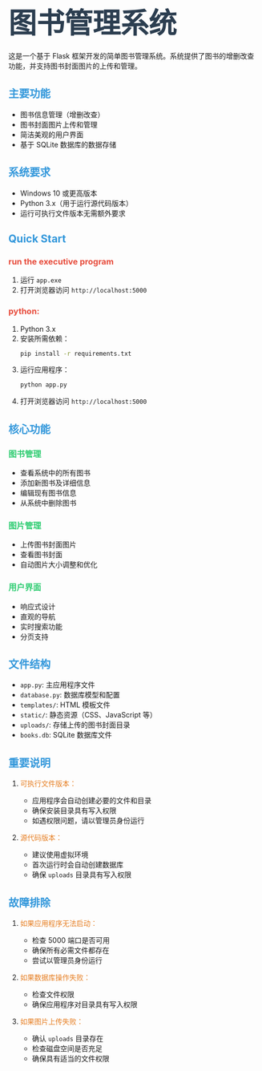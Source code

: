 # <span style="color: #2c3e50; font-size: 2em;">图书管理系统</span>

这是一个基于 Flask 框架开发的简单图书管理系统。系统提供了图书的增删改查功能，并支持图书封面图片的上传和管理。

## <span style="color: #3498db;">主要功能</span>

- 图书信息管理（增删改查）
- 图书封面图片上传和管理
- 简洁美观的用户界面
- 基于 SQLite 数据库的数据存储

## <span style="color: #3498db;">系统要求</span>

- Windows 10 或更高版本
- Python 3.x（用于运行源代码版本）
- 运行可执行文件版本无需额外要求

## <span style="color: #3498db;">Quick Start</span>

### <span style="color: #e74c3c;">run the executive program</span>

1. 运行 `app.exe`
2. 打开浏览器访问 `http://localhost:5000`

### <span style="color: #e74c3c;">python:</span>

1. Python 3.x
2. 安装所需依赖：
   ```bash
   pip install -r requirements.txt
   ```
3. 运行应用程序：
   ```bash
   python app.py
   ```
4. 打开浏览器访问 `http://localhost:5000`

## <span style="color: #3498db;">核心功能</span>

### <span style="color: #2ecc71;">图书管理</span>
- 查看系统中的所有图书
- 添加新图书及详细信息
- 编辑现有图书信息
- 从系统中删除图书

### <span style="color: #2ecc71;">图片管理</span>
- 上传图书封面图片
- 查看图书封面
- 自动图片大小调整和优化

### <span style="color: #2ecc71;">用户界面</span>
- 响应式设计
- 直观的导航
- 实时搜索功能
- 分页支持

## <span style="color: #3498db;">文件结构</span>

- `app.py`: 主应用程序文件
- `database.py`: 数据库模型和配置
- `templates/`: HTML 模板文件
- `static/`: 静态资源（CSS、JavaScript 等）
- `uploads/`: 存储上传的图书封面目录
- `books.db`: SQLite 数据库文件

## <span style="color: #3498db;">重要说明</span>

1. <span style="color: #e67e22;">可执行文件版本：</span>
   - 应用程序会自动创建必要的文件和目录
   - 确保安装目录具有写入权限
   - 如遇权限问题，请以管理员身份运行

2. <span style="color: #e67e22;">源代码版本：</span>
   - 建议使用虚拟环境
   - 首次运行时会自动创建数据库
   - 确保 `uploads` 目录具有写入权限

## <span style="color: #3498db;">故障排除</span>

1. <span style="color: #e67e22;">如果应用程序无法启动：</span>
   - 检查 5000 端口是否可用
   - 确保所有必需文件都存在
   - 尝试以管理员身份运行

2. <span style="color: #e67e22;">如果数据库操作失败：</span>
   - 检查文件权限
   - 确保应用程序对目录具有写入权限

3. <span style="color: #e67e22;">如果图片上传失败：</span>
   - 确认 `uploads` 目录存在
   - 检查磁盘空间是否充足
   - 确保具有适当的文件权限